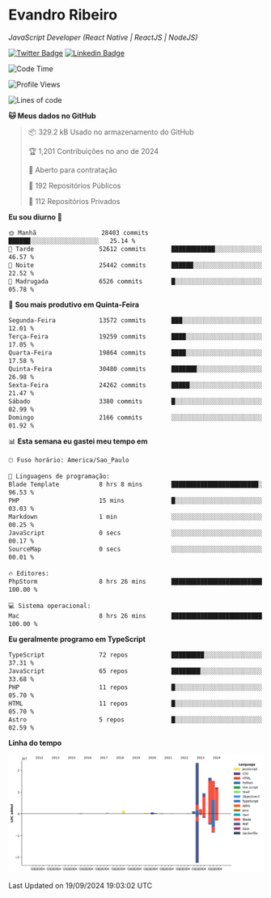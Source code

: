 # Evandro **Ribeiro**

*JavaScript Developer (React Native | ReactJS | NodeJS)*

[![Twitter Badge](https://img.shields.io/badge/-@ribeiroevandro-201B2D?style=flat-square&labelColor=201B2D&logo=twitter&logoColor=white&link=https://twitter.com/ribeiroevandro)](https://twitter.com/ribeiroevandro) 
[![Linkedin Badge](https://img.shields.io/badge/-Evandro%20Ribeiro-201B2D?style=flat-square&logo=Linkedin&logoColor=white&link=https://www.linkedin.com/in/ribeiroevandro)](https://www.linkedin.com/in/ribeiroevandro) 


<!--START_SECTION:waka-->
![Code Time](http://img.shields.io/badge/Code%20Time-4%2C108%20hrs%2038%20mins-blue)

![Profile Views](http://img.shields.io/badge/Visualizac%C3%B5es%20do%20perfil-0-blue)

![Lines of code](https://img.shields.io/badge/Desde%20o%20Hello%20World%20eu%20escrevi-82.4%20million%20linhas%20de%20c%C3%B3digo-blue)

**🐱 Meus dados no GitHub** 

> 📦 329.2 kB Usado no armazenamento do GitHub 
 > 
> 🏆 1,201 Contribuições no ano de 2024
 > 
> 💼 Aberto para contratação
 > 
> 📜 192 Repositórios Públicos 
 > 
> 🔑 112 Repositórios Privados 
 > 
**Eu sou diurno 🐤** 

```text
🌞 Manhã                  28403 commits       ██████░░░░░░░░░░░░░░░░░░░   25.14 % 
🌆 Tarde                  52612 commits       ████████████░░░░░░░░░░░░░   46.57 % 
🌃 Noite                  25442 commits       ██████░░░░░░░░░░░░░░░░░░░   22.52 % 
🌙 Madrugada              6526 commits        █░░░░░░░░░░░░░░░░░░░░░░░░   05.78 % 
```
📅 **Sou mais produtivo em Quinta-Feira** 

```text
Segunda-Feira            13572 commits       ███░░░░░░░░░░░░░░░░░░░░░░   12.01 % 
Terça-Feira              19259 commits       ████░░░░░░░░░░░░░░░░░░░░░   17.05 % 
Quarta-Feira             19864 commits       ████░░░░░░░░░░░░░░░░░░░░░   17.58 % 
Quinta-Feira             30480 commits       ███████░░░░░░░░░░░░░░░░░░   26.98 % 
Sexta-Feira              24262 commits       █████░░░░░░░░░░░░░░░░░░░░   21.47 % 
Sábado                   3380 commits        █░░░░░░░░░░░░░░░░░░░░░░░░   02.99 % 
Domingo                  2166 commits        ░░░░░░░░░░░░░░░░░░░░░░░░░   01.92 % 
```


📊 **Esta semana eu gastei meu tempo em** 

```text
🕑︎ Fuso horário: America/Sao_Paulo

💬 Linguagens de programação: 
Blade Template           8 hrs 8 mins        ████████████████████████░   96.53 % 
PHP                      15 mins             █░░░░░░░░░░░░░░░░░░░░░░░░   03.03 % 
Markdown                 1 min               ░░░░░░░░░░░░░░░░░░░░░░░░░   00.25 % 
JavaScript               0 secs              ░░░░░░░░░░░░░░░░░░░░░░░░░   00.17 % 
SourceMap                0 secs              ░░░░░░░░░░░░░░░░░░░░░░░░░   00.01 % 

🔥 Editores: 
PhpStorm                 8 hrs 26 mins       █████████████████████████   100.00 % 

💻 Sistema operacional: 
Mac                      8 hrs 26 mins       █████████████████████████   100.00 % 
```

**Eu geralmente programo em TypeScript** 

```text
TypeScript               72 repos            █████████░░░░░░░░░░░░░░░░   37.31 % 
JavaScript               65 repos            ████████░░░░░░░░░░░░░░░░░   33.68 % 
PHP                      11 repos            █░░░░░░░░░░░░░░░░░░░░░░░░   05.70 % 
HTML                     11 repos            █░░░░░░░░░░░░░░░░░░░░░░░░   05.70 % 
Astro                    5 repos             █░░░░░░░░░░░░░░░░░░░░░░░░   02.59 % 
```



**Linha do tempo**

![Lines of Code chart](https://raw.githubusercontent.com/ribeiroevandro/ribeiroevandro/main/assets/bar_graph.png)


 Last Updated on 19/09/2024 19:03:02 UTC
<!--END_SECTION:waka-->
